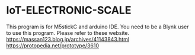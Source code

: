 # IoT-ELECTRONIC-SCALE
This program is for M5stickC and arduino IDE.
You need to be a Blynk user to use this program.
Please refer to these website.
https://massan123.blog.jp/archives/41143843.html
https://protopedia.net/prototype/3610
